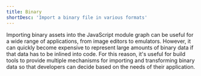 ```yaml
---
title: Binary
shortDesc: 'Import a binary file in various formats'
---
```


Importing binary assets into the JavaScript module graph can be useful for a wide range of applications, from image editors to emulators. However, it can quickly become expensive to represent large amounts of binary data if that data has to be inlined into code. For this reason, it's useful for build tools to provide multiple mechanisms for importing and transforming binary data so that developers can decide based on the needs of their application.
